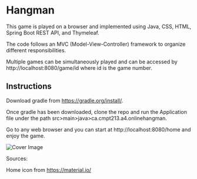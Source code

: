 # Hangman
This game is played on a browser and implemented using Java, CSS, HTML, Spring Boot REST API, and Thymeleaf.

The code follows an MVC (Model-View-Controller) framework to organize different responsibilities.

Multiple games can be simultaneously played and can be accessed by http://localhost:8080/game/id where id is the game number.
  

## Instructions
Download gradle from https://gradle.org/install/.

Once gradle has been downloaded, clone the repo and run the Application file under the path src>main>java>ca.cmpt213.a4.onlinehangman.

Go to any web browser and you can start at http://localhost:8080/home and enjoy the game.


![Cover Image](https://raw.github.com/GumpacG/Hangman/master/CoverPhoto.JPG)


Sources:

Home icon from https://material.io/
